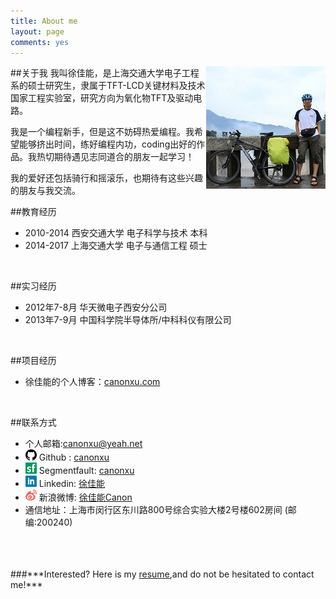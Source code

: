 ```yaml
---
title: About me
layout: page
comments: yes
---
```

##关于我
<img src="/media/pic/canon.jpg" align=right>
我叫徐佳能，是上海交通大学电子工程系的硕士研究生，隶属于TFT-LCD关键材料及技术国家工程实验室，研究方向为氧化物TFT及驱动电路。

我是一个编程新手，但是这不妨碍热爱编程。我希望能够挤出时间，练好编程内功，coding出好的作品。我热切期待遇见志同道合的朋友一起学习！

我的爱好还包括骑行和摇滚乐，也期待有这些兴趣的朋友与我交流。



##教育经历
+ 2010-2014 西安交通大学 电子科学与技术 本科
+ 2014-2017 上海交通大学 电子与通信工程 硕士
<br/>

##实习经历
+ 2012年7-8月 华天微电子西安分公司
+ 2013年7-9月 中国科学院半导体所/中科科仪有限公司
<br/>

##项目经历   
+ 徐佳能的个人博客：[canonxu.com](http://canonxu.com)
<br/>

##联系方式
+ 个人邮箱:canonxu@yeah.net 
+ <img src="/media/pic/github_icon.png"> Github : [canonxu](https://github.com/canonxu) 
+ <img src="/media/pic/sf_icon.png"> Segmentfault: [canonxu](http://segmentfault.com/u/canonxu)
+ <img src="/media/pic/linkedin_icon.png"> Linkedin: [徐佳能](cn.linkedin.com/pub/佳能-徐/a1/b20/627/)
+ <img src="/media/pic/weibo_icon.png"> 新浪微博: [徐佳能Canon](http://weibo.com/u/1887763444)          
+ 通信地址：上海市闵行区东川路800号综合实验大楼2号楼602房间 (邮编:200240) 
<br/>
<br/>
<br/>
###***Interested? Here is my <a href="/media/resume/en_resume.pdf" target="_blank">resume</a>,and do not be hesitated to contact me!***

<br/>
<br/>
<br/>

